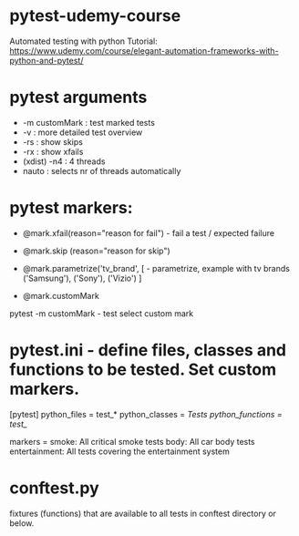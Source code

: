 # pytest-udemy-course

Automated testing with python
Tutorial: https://www.udemy.com/course/elegant-automation-frameworks-with-python-and-pytest/


# pytest arguments 

- -m customMark : test marked tests
- -v : more detailed test overview 
- -rs : show skips
- -rx : show xfails
- (xdist) -n4 : 4 threads 
- nauto : selects nr of threads automatically


# pytest markers:
- @mark.xfail(reason="reason for fail") - fail a test / expected failure
- @mark.skip (reason="reason for skip")

- @mark.parametrize('tv_brand', [           - parametrize, example with tv brands
    ('Samsung'),
    ('Sony'),
    ('Vizio')
    ]

- @mark.customMark

pytest -m customMark    - test select custom mark


# pytest.ini - define files, classes and functions to be tested. Set custom markers.
[pytest]
python_files = test_*
python_classes = *Tests
python_functions = test_*

markers =
    smoke: All critical smoke tests
    body: All car body tests
    entertainment: All tests covering the entertainment system
    
    
# conftest.py 

fixtures (functions) that are available to all tests in conftest directory or below.
